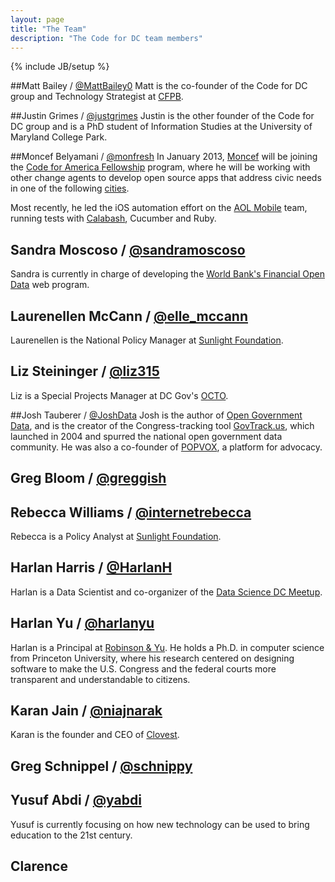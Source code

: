 ```yaml
---
layout: page
title: "The Team"
description: "The Code for DC team members"
---
```

{% include JB/setup %}

##Matt Bailey / [@MattBailey0](https://twitter.com/MattBailey0)
Matt is the co-founder of the Code for DC group and Technology Strategist at [CFPB](http://www.consumerfinance.gov/).

##Justin Grimes / [@justgrimes](https://twitter.com/justgrimes)
Justin is the other founder of the Code for DC group and is a PhD student of Information Studies at the University of Maryland College Park.

##Moncef Belyamani / [@monfresh](http://twitter.com/monfresh)
In January 2013, [Moncef](http://www.moncefbelyamani.com/about/) will be joining the [Code for America Fellowship](http://codeforamerica.org/2013-fellows/) program, where he will be working with other change agents to develop open source apps that address civic needs in one of the following [cities](http://codeforamerica.org/2013-partners/).

Most recently, he led the iOS automation effort on the [AOL Mobile](http://mobile.aol.com/) team, running tests with [Calabash](http://www.moncefbelyamani.com/ios-automated-testing-with-calabash-cucumber-ruby), Cucumber and Ruby.

## Sandra Moscoso / [@sandramoscoso](http://twitter.com/sandramoscoso)
Sandra is currently in charge of developing the [World Bank's Financial Open Data](https://finances.worldbank.org/) web program.

## Laurenellen McCann / [@elle_mccann](http://twitter.com/elle_mccann)
Laurenellen is the National Policy Manager at [Sunlight Foundation](http://www.sunlightfoundation.com/).

## Liz Steininger / [@liz315](https://twitter.com/liz315)
Liz is a Special Projects Manager at DC Gov's [OCTO](http://octo.dc.gov).

##Josh Tauberer / [@JoshData](http://twitter.com/JoshData)
Josh is the author of [Open Government Data](http://opengovdata.io), and is the creator of the Congress-tracking tool [GovTrack.us](http://www.govtrack.us/), which launched in 2004 and spurred the national open government data community. He was also a co-founder of [POPVOX](http://www.popvox.com/), a platform for advocacy. 

## Greg Bloom / [@greggish](http://twitter.com/greggish)

## Rebecca Williams / [@internetrebecca](http://twitter.com/internetrebecca)
Rebecca is a Policy Analyst at [Sunlight Foundation](http://www.sunlightfoundation.com/).

## Harlan Harris / [@HarlanH](http://twitter.com/HarlanH/)
Harlan is a Data Scientist and co-organizer of the [Data Science DC Meetup](http://www.meetup.com/Data-Science-DC/).

## Harlan Yu / [@harlanyu](https://twitter.com/harlanyu)
Harlan is a Principal at [Robinson & Yu](http://www.robinsonyu.com). He holds a Ph.D. in computer science from Princeton University, where his research centered on designing software to make the U.S. Congress and the federal courts more transparent and understandable to citizens.

## Karan Jain / [@niajnarak](http://twitter.com/niajnarak)
Karan is the founder and CEO of [Clovest](http://clovest.com).

## Greg Schnippel / [@schnippy](http://twitter.com/schnippy)

## Yusuf Abdi / [@yabdi](https://twitter.com/yabdi)
Yusuf is currently focusing on how new technology can be used to bring education to the 21st century. 

## Clarence
